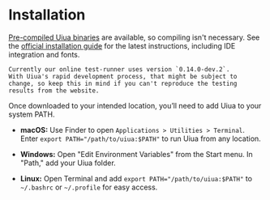 # Installation

[Pre-compiled Uiua binaries][releases] are available, so compiling isn't necessary.
See the [official installation guide][install-guide] for the latest instructions, including IDE integration and fonts.

~~~~exercism/note
Currently our online test-runner uses version `0.14.0-dev.2`.
With Uiua's rapid development process, that might be subject to change, so keep this in mind if you can't reproduce the testing results from the website.
~~~~

Once downloaded to your intended location, you’ll need to add Uiua to your system PATH.

- **macOS:** Use Finder to open `Applications > Utilities > Terminal`. Enter `export PATH="/path/to/uiua:$PATH"` to run Uiua from any location.

- **Windows:** Open "Edit Environment Variables" from the Start menu. In "Path," add your Uiua folder.

- **Linux:** Open Terminal and add `export PATH="/path/to/uiua:$PATH"` to `~/.bashrc` or `~/.profile` for easy access.

[releases]: https://github.com/uiua-lang/uiua/releases
[install-guide]: https://www.uiua.org/docs/install#basic
